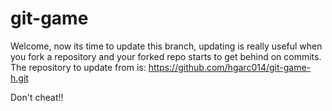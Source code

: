 git-game
========

Welcome, now its time to update this branch,
updating is really useful when you fork a
repository and your forked repo starts to
get behind on commits. The repository to
update from is: https://github.com/hgarc014/git-game-h.git

Don't cheat!!

